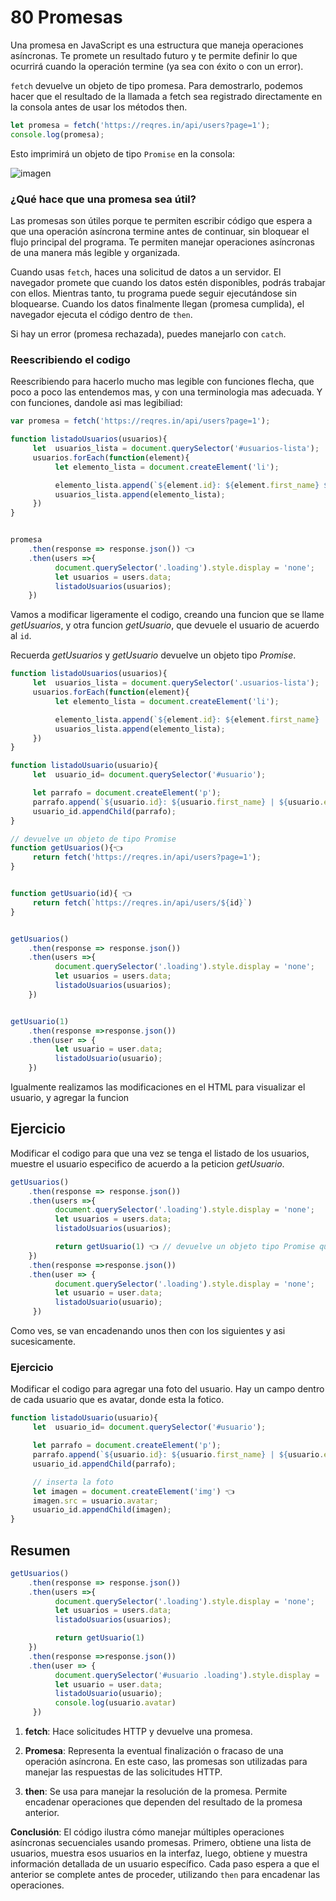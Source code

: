 # 80 Promesas

Una promesa en JavaScript es una estructura que maneja operaciones asíncronas. Te promete un resultado futuro y te permite definir lo que ocurrirá cuando la operación termine (ya sea con éxito o con un error).

``fetch`` devuelve un objeto de tipo promesa. Para demostrarlo, podemos hacer que el resultado de la llamada a fetch sea registrado directamente en la consola antes de usar los métodos then.

```js
let promesa = fetch('https://reqres.in/api/users?page=1');
console.log(promesa);
```
Esto imprimirá un objeto de tipo ``Promise`` en la consola: 

![imagen](https://i.imgur.com/rlawvdk.png)

### ¿Qué hace que una promesa sea útil?

Las promesas son útiles porque te permiten escribir código que espera a que una operación asíncrona termine antes de continuar, sin bloquear el flujo principal del programa. Te permiten manejar operaciones asíncronas de una manera más legible y organizada.

Cuando usas ``fetch``, haces una solicitud de datos a un servidor. El navegador promete que cuando los datos estén disponibles, podrás trabajar con ellos. Mientras tanto, tu programa puede seguir ejecutándose sin bloquearse. Cuando los datos finalmente llegan (promesa cumplida), el navegador ejecuta el código dentro de ``then``. 

Si hay un error (promesa rechazada), puedes manejarlo con ``catch``.

### Reescribiendo el codigo 

Reescribiendo para hacerlo mucho mas legible con funciones flecha, que poco a poco las entendemos mas, y con una terminologia mas adecuada. Y con funciones, dandole asi mas legibiliad:

```js
var promesa = fetch('https://reqres.in/api/users?page=1');

function listadoUsuarios(usuarios){
     let  usuarios_lista = document.querySelector('#usuarios-lista');
     usuarios.forEach(function(element){
          let elemento_lista = document.createElement('li');

          elemento_lista.append(`${element.id}: ${element.first_name} ${element.email}`);
          usuarios_lista.append(elemento_lista);
     })
}


promesa
    .then(response => response.json()) 👈
    .then(users =>{
          document.querySelector('.loading').style.display = 'none'; 
          let usuarios = users.data;
          listadoUsuarios(usuarios);
    })
```

Vamos a modificar ligeramente el codigo, creando una funcion que se llame *getUsuarios*, y otra funcion *getUsuario*, que devuele el usuario de acuerdo al ``id``.

Recuerda *getUsuarios* y *getUsuario* devuelve un objeto tipo *Promise*. 

```js
function listadoUsuarios(usuarios){
     let  usuarios_lista = document.querySelector('.usuarios-lista');
     usuarios.forEach(function(element){
          let elemento_lista = document.createElement('li');

          elemento_lista.append(`${element.id}: ${element.first_name} | ${element.email}`);
          usuarios_lista.append(elemento_lista);
     })
}

function listadoUsuario(usuario){
     let  usuario_id= document.querySelector('#usuario');

     let parrafo = document.createElement('p');
     parrafo.append(`${usuario.id}: ${usuario.first_name} | ${usuario.email}`)
     usuario_id.appendChild(parrafo);
}

// devuelve un objeto de tipo Promise
function getUsuarios(){👈
     return fetch('https://reqres.in/api/users?page=1');
}


function getUsuario(id){ 👈
     return fetch(`https://reqres.in/api/users/${id}`)
}


getUsuarios()
    .then(response => response.json())
    .then(users =>{
          document.querySelector('.loading').style.display = 'none'; 
          let usuarios = users.data;
          listadoUsuarios(usuarios);
    })


getUsuario(1)
    .then(response =>response.json())
    .then(user => {
          let usuario = user.data;
          listadoUsuario(usuario);
    })
```

Igualmente realizamos las modificaciones en el HTML para visualizar el usuario, y agregar la funcion 

## Ejercicio

Modificar el codigo para que una vez se tenga el listado de los usuarios, muestre el usuario especifico de acuerdo a la peticion *getUsuario*. 

```js
getUsuarios()
    .then(response => response.json())
    .then(users =>{
          document.querySelector('.loading').style.display = 'none'; 
          let usuarios = users.data;
          listadoUsuarios(usuarios);

          return getUsuario(1) 👈 // devuelve un objeto tipo Promise que se usa en el siguiente then
    })
    .then(response =>response.json())
    .then(user => {
          document.querySelector('.loading').style.display = 'none';  
          let usuario = user.data;
          listadoUsuario(usuario);
     })
```

Como ves, se van encadenando unos then con los siguientes y asi sucesicamente. 

### Ejercicio

Modificar el codigo para agregar una foto del usuario. Hay un campo dentro de cada usuario que es avatar, donde esta la fotico.

```js
function listadoUsuario(usuario){
     let  usuario_id= document.querySelector('#usuario');

     let parrafo = document.createElement('p');
     parrafo.append(`${usuario.id}: ${usuario.first_name} | ${usuario.email}`)
     usuario_id.appendChild(parrafo);

     // inserta la foto
     let imagen = document.createElement('img') 👈
     imagen.src = usuario.avatar;
     usuario_id.appendChild(imagen);
}
```

## Resumen

```js
getUsuarios()
    .then(response => response.json())
    .then(users =>{
          document.querySelector('.loading').style.display = 'none'; 
          let usuarios = users.data;
          listadoUsuarios(usuarios);

          return getUsuario(1)
    })
    .then(response =>response.json())
    .then(user => {
          document.querySelector('#usuario .loading').style.display = 'none'; 
          let usuario = user.data;
          listadoUsuario(usuario);
          console.log(usuario.avatar)
     })
```


1. **fetch**: Hace solicitudes HTTP y devuelve una promesa.

2. **Promesa**: Representa la eventual finalización o fracaso de una operación asíncrona. En este caso, las promesas son utilizadas para manejar las respuestas de las solicitudes HTTP.

3. **then**: Se usa para manejar la resolución de la promesa. Permite encadenar operaciones que dependen del resultado de la promesa anterior.

**Conclusión**: El código ilustra cómo manejar múltiples operaciones asíncronas secuenciales usando promesas. Primero, obtiene una lista de usuarios, muestra esos usuarios en la interfaz, luego, obtiene y muestra información detallada de un usuario específico. Cada paso espera a que el anterior se complete antes de proceder, utilizando ``then`` para encadenar las operaciones.